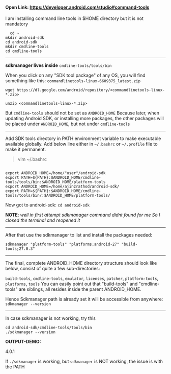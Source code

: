 #### Open Link: https://developer.android.com/studio#command-tools

I am installing command line tools in $HOME directory but it is not mandatory
```
  cd ~
mkdir android-sdk
cd android-sdk
mkdir cmdline-tools
cd cmdline-tools
```
---------------------------
**sdkmanager lives inside** `cmdline-tools/tools/bin`


When you click on any "SDK tool package" of any OS,
you will find something like this:
`commandlinetools-linux-6609375_latest.zip`

`wget https://dl.google.com/android/repository/<commandlinetools-linux-*.zip>`

`unzip <commandlinetools-linux-*.zip>`


But `cmdline-tools` should not be set as `ANDROID_HOME`
Because later, when updating Android SDK, or installing more packages,
the other packages will be placed under `ANDROID_HOME`, but not under `cmdline-tools`


---------------------------
Add SDK tools directory in PATH environment variable to make executable available globally.
Add below line either in `~/.bashrc` or `~/.profile` file to make it permanent.

> vim ~/.bashrc

```

export ANDROID_HOME=/home/"user"/android-sdk
export PATH=${PATH}:$ANDROID_HOME/cmdline-tools/tools/bin:$ANDROID_HOME/platform-tools
export ANDROID_HOME=/home/ajinzrathod/android-sdk/
export PATH=${PATH}:$ANDROID_HOME/cmdline-tools/tools/bin/:$ANDROID_HOME/platform-tools/

```
Now got to android-sdk: `cd android-sdk`


**NOTE**: _well in first attempt sdkmanager command didnt found for me 
So I closed the terminal and reopened it_


------------------------------
After that use the sdkmanager to list and install the packages needed:

`sdkmanager "platform-tools" "platforms;android-27" "build-tools;27.0.3"`

-----------------------------
The final, complete ANDROID_HOME directory structure should look like below,
consist of quite a few sub-directories: 

`build-tools`, `cmdline-tools`, `emulator`, `licenses`, `patcher`, `platform-tools`, `platforms`, `tools`
You can easily point out that "build-tools" and "cmdline-tools" are siblings,
all resides inside the parent ANDROID_HOME.

Hence Sdkmanager path is already set it will be accessible from anywhere:
`sdkmanager --version`

-------------------------------
In case sdkmanager is not working, try this

```
cd android-sdk/cmdline-tools/tools/bin
./sdkmanager --version
```

**OUTPUT-DEMO:** 

4.0.1

If `./sdkmanager` is working, but `sdkmanager` is NOT working, the issue is with the PATH
